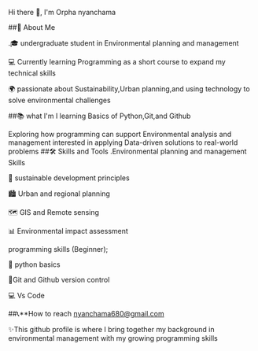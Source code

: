 Hi there 👋, I'm Orpha nyanchama

##🌟 About Me

.🎓 undergraduate student in Environmental planning and management

💻 Currently learning Programming as a short course to expand my technical skills

🌍 passionate about Sustainability,Urban planning,and using technology to solve environmental challenges

##📚 what I'm I learning Basics of Python,Git,and Github

Exploring how programming can support Environmental analysis and management interested in applying Data-driven solutions to real-world problems ##🛠️ Skills and Tools .Environmental planning and management Skills

🌱 sustainable development principles

🏙️ Urban and regional planning

🗺️ GIS and Remote sensing

📊 Environmental impact assessment

programming skills (Beginner);

🐍 python basics

🔧Git and Github version control

💻 Vs Code

##📞**How to reach
nyanchama680@gmail.com

✨This github profile is where I bring together my background in environmental management with my growing programming skills
